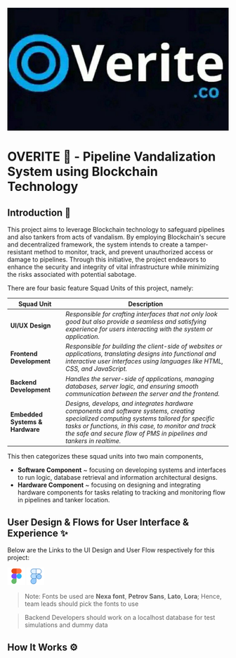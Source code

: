 ![Overrite](./overitelogo.jpg)

# OVERITE 🌌 - Pipeline Vandalization System using Blockchain Technology
## Introduction 🐎

This project aims to leverage Blockchain technology to safeguard pipelines and also tankers from acts of vandalism. By employing Blockchain's secure and decentralized framework, the system intends to create a tamper-resistant method to monitor, track, and prevent unauthorized access or damage to pipelines. Through this initiative, the project endeavors to enhance the security and integrity of vital infrastructure while minimizing the risks associated with potential sabotage.

There are four basic feature Squad Units of this project, namely:

| **Squad Unit** | **Description** |
|---|---|
|**UI/UX Design**| *Responsible for crafting interfaces that not only look good but also provide a seamless and satisfying experience for users interacting with the system or application.* |
|**Frontend Development**| *Responsible for building the client-side of websites or applications, translating designs into functional and interactive user interfaces using languages like HTML, CSS, and JavaScript.* |
|**Backend Development**| *Handles the server-side of applications, managing databases, server logic, and ensuring smooth communication between the server and the frontend.* |
|**Embedded Systems & Hardware**| *Designs, develops, and integrates hardware components and software systems, creating specialized computing systems tailored for specific tasks or functions, in this case, to monitor and track the safe and secure flow of PMS in pipelines and tankers in realtime.* |

This then categorizes these squad units into two main components,
- **Software Component** ~ focusing on developing systems and interfaces to run logic, database retrieval and information architectural designs.
- **Hardware Component** ~ focusing on designing and integrating hardware components for tasks relating to tracking and monitoring flow in pipelines and tanker location.

## User Design & Flows for User Interface & Experience ✨ 
Below are the Links to the UI Design and User Flow respectively for this project:

[![User Design](./icons/icons8-figma-40%20(1).png)](https://www.figma.com/file/01Q5aK5vqgHaMOoN4UWgRr/Special-app?type=design&node-id=189%3A229&mode=design&t=dSQ4A03mTUxff5hX-1) [![User Flow](./icons/icons8-figma-40.png)](https://www.figma.com/file/01Q5aK5vqgHaMOoN4UWgRr/Special-app?type=design&node-id=189%3A229&mode=design&t=dSQ4A03mTUxff5hX-1 )

> Note: Fonts be used are **Nexa font**, **Petrov Sans**, **Lato**, **Lora**; Hence, team leads should pick the fonts to use 

> Backend Developers should work on a localhost database for test simulations and dummy data

## How It Works ⚙
